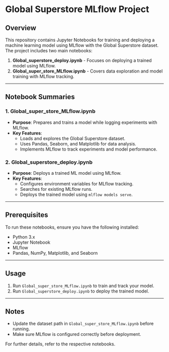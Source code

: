 # Global Superstore MLflow Project

## Overview
This repository contains Jupyter Notebooks for training and deploying a machine learning model using MLflow with the Global Superstore dataset. The project includes two main notebooks:

1. **Global_superstore_deploy.ipynb** - Focuses on deploying a trained model using MLflow.
2. **Global_super_store_MLflow.ipynb** - Covers data exploration and model training with MLflow tracking.

---

## Notebook Summaries

### 1. Global_super_store_MLflow.ipynb
- **Purpose**: Prepares and trains a model while logging experiments with MLflow.
- **Key Features**:
  - Loads and explores the Global Superstore dataset.
  - Uses Pandas, Seaborn, and Matplotlib for data analysis.
  - Implements MLflow to track experiments and model performance.

### 2. Global_superstore_deploy.ipynb
- **Purpose**: Deploys a trained ML model using MLflow.
- **Key Features**:
  - Configures environment variables for MLflow tracking.
  - Searches for existing MLflow runs.
  - Deploys the trained model using `mlflow models serve`.

---

## Prerequisites
To run these notebooks, ensure you have the following installed:
- Python 3.x
- Jupyter Notebook
- MLflow
- Pandas, NumPy, Matplotlib, and Seaborn

---

## Usage
1. Run `Global_super_store_MLflow.ipynb` to train and track your model.
2. Run `Global_superstore_deploy.ipynb` to deploy the trained model.

---

## Notes
- Update the dataset path in `Global_super_store_MLflow.ipynb` before running.
- Make sure MLflow is configured correctly before deployment.

For further details, refer to the respective notebooks.


